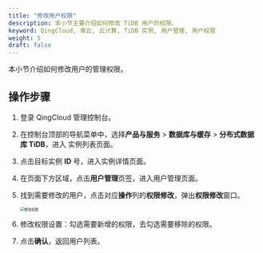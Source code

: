 ```yaml
---
title: "修改用户权限"
description: 本小节主要介绍如何修改 TiDB 用户的权限。 
keyword: QingCloud, 青云, 云计算, TiDB 实例, 用户管理, 用户权限
weight: 5
draft: false
---
```


本小节介绍如何修改用户的管理权限。

## 操作步骤

1. 登录 QingCloud 管理控制台。

2. 在控制台顶部的导航菜单中，选择**产品与服务** > **数据库与缓存** > **分布式数据库 TiDB**，进入 实例列表页面。

3. 点击目标实例 **ID** 号，进入实例详情页面。

4. 在页面下方区域，点击**用户管理**页签，进入用户管理页面。

5. 找到需要修改的用户，点击对应**操作**列的**权限修改**，弹出**权限修改**窗口。

   <img src="../../../_images/mdy_usr_priv.png" alt="修改权限" style="zoom:50%;" />

6. 修改权限设置：勾选需要新增的权限，去勾选需要移除的权限。

7. 点击**确认**，返回用户列表。

